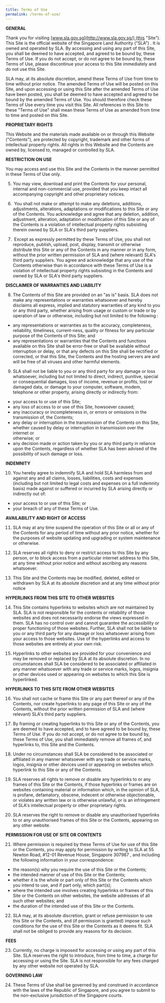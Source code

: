 ```yaml
---
title: Terms of Use
permalink: /terms-of-use/
---
```

**GENERAL**

Thank you for visiting [www.sla.gov.sg](http://www.sla.gov.sg/) (this "Site"). This Site is the official website of the Singapore Land Authority ("SLA") . It is owned and operated by SLA. By accessing and using any part of this Site, you shall be deemed to have accepted, and agreed to be bound by, these Terms of Use. If you do not accept, or do not agree to be bound by, these Terms of Use, please discontinue your access to this Site immediately and do not use this Site.  
      
    
SLA may, at its absolute discretion, amend these Terms of Use from time to time without prior notice. The amended Terms of Use will be posted on this Site, and upon accessing or using this Site after the amended Terms of Use have been posted, you shall be deemed to have accepted and agreed to be bound by the amended Terms of Use. You should therefore check these Terms of Use every time you visit this Site. All references in this Site to these "Terms of Use" shall mean these Terms of Use as amended from time to time and posted on this Site.

**PROPRIETARY RIGHTS**

This Website and the materials made available on or through this Website ("Contents"), are protected by copyright, trademark and other forms of intellectual property rights. All rights in this Website and the Contents are owned by, licensed to, managed or controlled by SLA.

**RESTRICTION ON USE**

You may access and use this Site and the Contents in the manner permitted in these Terms of Use only.   
      
5.  You may view, download and print the Contents for your personal, internal and non-commercial use, provided that you keep intact all accompanying copyright and other proprietary notices.   
      
6.   You shall not make or attempt to make any deletions, additions, adjustments, alterations, adaptations or modifications to this Site or any of the Contents. You acknowledge and agree that any deletion, addition, adjustment, alteration, adaptation or modification of this Site or any of the Contents is a violation of intellectual property rights subsisting therein owned by SLA or SLA's third party suppliers.   
          
7.   Except as expressly permitted by these Terms of Use, you shall not reproduce, publish, upload, post, display, transmit or otherwise distribute this Site or any of the Contents in any manner or in any form, without the prior written permission of SLA and (where relevant) SLA's third party suppliers. You agree and acknowledge that any use of the Contents otherwise than in accordance with these Terms of Use is a violation of intellectual property rights subsisting in the Contents and owned by SLA or SLA's third party suppliers.

**DISCLAIMER OF WARRANTIES AND LIABILITY**

8.  The Contents of this Site are provided on an "as is" basis. SLA does not make any representations or warranties whatsoever and hereby disclaims all express, implied and statutory warranties of any kind to you or any third party, whether arising from usage or custom or trade or by operation of law or otherwise, including but not limited to the following :

*   any representations or warranties as to the accuracy, completeness, reliability, timeliness, current-ness, quality or fitness for any particular purpose of the Contents of this Site; and
*   any representations or warranties that the Contents and functions available on this Site shall be error-free or shall be available without interruption or delay, or that any defects on this Site shall be rectified or corrected, or that this Site, the Contents and the hosting servers are and will be free of all viruses and other harmful elements.

9.  SLA shall not be liable to you or any third party for any damage or loss whatsoever, including but not limited to direct, indirect, punitive, special or consequential damages, loss of income, revenue or profits, lost or damaged data, or damage to your computer, software, modem, telephone or other property, arising directly or indirectly from:

*   your access to or use of this Site;
*   any loss of access to or use of this Site, howsoever caused;
*   any inaccuracy or incompleteness in, or errors or omissions in the transmission of, the Contents;
*   any delay or interruption in the transmission of the Contents on this Site, whether caused by delay or interruption in transmission over the internet or  
    otherwise; or
*   any decision made or action taken by you or any third party in reliance upon the Contents, regardless of whether SLA has been advised of the possibility of such damage or loss.

**INDEMNITY**

10.  You hereby agree to indemnify SLA and hold SLA harmless from and against any and all claims, losses, liabilities, costs and expenses (including but not limited to legal costs and expenses on a full indemnity basis) made against or suffered or incurred by SLA arising directly or indirectly out of:

*   your access to or use of this Site; or
*   your breach of any of these Terms of Use.

**AVAILABILITY AND RIGHT OF ACCESS**

11.  SLA may at any time suspend the operation of this Site or all or any of the Contents for any period of time without any prior notice, whether for the purposes of website updating and upgrading or system maintenance or otherwise.   
      
12.  SLA reserves all rights to deny or restrict access to this Site by any person, or to block access from a particular internet address to this Site, at any time without prior notice and without ascribing any reasons whatsoever.   
      
13.  This Site and the Contents may be modified, deleted, edited or withdrawn by SLA at its absolute discretion and at any time without prior notice

**HYPERLINKS FROM THIS SITE TO OTHER WEBSITES**

14.  This Site contains hyperlinks to websites which are not maintained by SLA. SLA is not responsible for the contents or reliability of those websites and does not necessarily endorse the views expressed in them. SLA has no control over and cannot guarantee the accessibility or proper functioning of those websites. Further, SLA shall not be liable to you or any third party for any damage or loss whatsoever arising from your access to those websites. Use of the hyperlinks and access to those websites are entirely at your own risk.  
      
15.  Hyperlinks to other websites are provided for your convenience and may be removed or replaced by SLA at its absolute discretion. In no circumstances shall SLA be considered to be associated or affiliated in any manner whatsoever with any trade or service marks, logos, insignia or other devices used or appearing on websites to which this Site is hyperlinked.

**HYPERLINKS TO THIS SITE FROM OTHER WEBSITES**

16.  You shall not cache or frame this Site or any part thereof or any of the Contents, nor create hyperlinks to any page of this Site or any of the Contents, without the prior written permission of SLA and (where relevant) SLA's third party suppliers.  
      
17.   By framing or creating hyperlinks to this Site or any of the Contents, you are deemed to have accepted, and to have agreed to be bound by, these Terms of Use. If you do not accept, or do not agree to be bound by, these Terms of Use, you shall immediately remove all frames of, and hyperlinks to, this Site and the Contents.   
      
18.   Under no circumstances shall SLA be considered to be associated or affiliated in any manner whatsoever with any trade or service marks, logos, insignia or other devices used or appearing on websites which hyperlink to this Site or any of the Contents.   
    
19.   SLA reserves all rights to remove or disable any hyperlinks to or any frames of this Site or the Contents, if those hyperlinks or frames are on websites containing material or information which, in the opinion of SLA, is profane, defamatory, obscene, indecent or otherwise objectionable, or violates any written law or is otherwise unlawful, or is an infringement of SLA's intellectual property or other proprietary rights.   
      
20.   SLA reserves the right to remove or disable any unauthorised hyperlinks to or any unauthorised frames of this Site or the Contents, appearing on any other website.

**PERMISSION FOR USE OF SITE OR CONTENTS**

21.  Where permission is required by these Terms of Use for use of this Site or the Contents, you may apply for permission by writing to SLA at 55 Newton Road, #12-01 Revenue House, Singapore 307987 , and including the following information in your correspondence:

*   the reason(s) why you require the use of this Site or the Contents; 
*   the intended manner of use of this Site or the Contents; 
*   whether it is the whole or part only of this Site or the Contents which you intend to use, and if part only, which part(s); 
*   where the intended use involves creating hyperlinks or frames of this Site or the Contents on other websites, the website addresses of all such other websites; and 
*   the duration of the intended use of this Site or the Contents. 

22.  SLA may, at its absolute discretion, grant or refuse permission to use this Site or the Contents, and (if permission is granted) impose such conditions for the use of this Site or the Contents as it deems fit. SLA shall not be obliged to provide any reasons for its decision.

**FEES**

23.  Currently, no charge is imposed for accessing or using any part of this Site. SLA reserves the right to introduce, from time to time, a charge for accessing or using the Site. SLA is not responsible for any fees charged by any other website not operated by SLA.

**GOVERNING LAW**

24.  These Terms of Use shall be governed by and construed in accordance with the laws of the Republic of Singapore, and you agree to submit to the non-exclusive jurisdiction of the Singapore courts.
